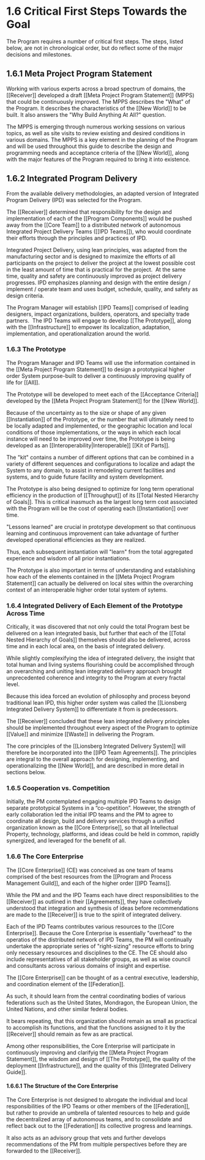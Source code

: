 # 1.6 Critical First Steps Towards the Goal
The Program requires a number of critical first steps. The steps, listed below, are not in chronological order, but do reflect some of the major decisions and milestones.

## 1.6.1 Meta Project Program Statement
Working with various experts across a broad spectrum of domains, the [[Receiver]] developed a draft [[Meta Project Program Statement]] (MPPS) that could be continuously improved. The MPPS describes the "What" of the Program. It describes the characteristics of the [[New World]] to be built. It also answers the "Why Build Anything At All?" question. 

The MPPS is emerging through numerous working sessions on various topics, as well as site visits to review existing and desired conditions in various domains. The MPPS is a key element in the planning of the Program and will be used throughout this guide to describe the design and programming needs and acceptance criteria of the [[New World]], along with the major features of the Program required to bring it into existence.

## 1.6.2 Integrated Program Delivery
From the available delivery methodologies, an adapted version of Integrated Program Delivery (IPD) was selected for the Program.

The [[Receiver]] determined that responsibility for the design and implementation of each of the [[Program Components]] would be pushed away from the [[Core Team]] to a distributed network of autonomous Integrated Project Delivery Teams ([[IPD Teams]]), who would coordinate their efforts through the principles and practices of IPD.

Integrated Project Delivery, using lean principles, was adapted from the manufacturing sector and is designed to maximize the efforts of all participants on the project to deliver the project at the lowest possible cost in the least amount of time that is practical for the project.  At the same time, quality and safety are continuously improved as project delivery progresses. IPD emphasizes planning and design with the entire design / implement / operate team and uses budget, schedule, quality, and safety as design criteria.

The Program Manager will establish [[IPD Teams]] comprised of leading designers, impact organizations, builders, operators, and specialty trade partners.  The IPD Teams will engage to develop [[The Prototype]], along with the [[Infrastructure]] to empower its localization, adaptation, implementation, and operationalization around the world.

### 1.6.3 The Prototype
The Program Manager and IPD Teams will use the information contained in the [[Meta Project Program Statement]] to design a prototypical higher order System purpose-built to deliver a continuously improving qualify of life for [[All]].

The Prototype will be developed to meet each of the [[Acceptance Criteria]] developed by the [[Meta Project Program Statement]] for the [[New World]].

Because of the uncertainty as to the size or shape of any given [[Instantiation]] of the Prototype, or the number that will ultimately need to be locally adapted and implemented, or the geographic location and local conditions of those implementations, or the ways in which each local instance will need to be improved over time, the Prototype is being developed as an [[Interoperability|Interoperable]] [[Kit of Parts]].  

The "kit" contains a number of different options that can be combined in a variety of different sequences and configurations to localize and adapt the System to any domain, to assist in remodeling current facilities and systems, and to guide future facility and system development.

The Prototype is also being designed to optimize for long term operational efficiency in the production of [[Throughput]] of its [[Total Nested Hierarchy of Goals]]. This is critical inasmuch as the largest long term cost associated with the Program will be the cost of operating each [[Instantiation]] over time.

"Lessons learned" are crucial in prototype development so that continuous learning and continuous improvement can take advantage of further developed operational efficiencies as they are realized.

Thus, each subsequent instantiation will "learn" from the total aggregated experience and wisdom of all prior instantiations.

The Prototype is also important in terms of understanding and establishing how each of the elements contained in the [[Meta Project Program Statement]] can actually be delivered on local sites within the overarching context of an interoperable higher order total system of sytems.

### 1.6.4 Integrated Delivery of Each Element of the Prototype Across Time
Critically, it was discovered that not only could the total Program best be delivered on a lean integrated basis, but further that each of the [[Total Nested Hierarchy of Goals]] themselves should also be delivered, across time and in each local area, on the basis of integrated delivery.

While slightly complexifying the idea of integrated delivery, the insight that total human and living systems flourishing could be accomplished through an overarching and uniting lean integrated delivery approach brought unprecedented coherence and integrity to the Program at every fractal level.

Because this idea forced an evolution of philosophy and process beyond traditional lean IPD, this higher order system was called the [[Lionsberg Integrated Delivery System]] to differentiate it from is predecessors.

The [[Receiver]] concluded that these lean integrated delivery principles should be implemented throughout every aspect of the Program to optimize [[Value]] and minimize [[Waste]] in delivering the Program.

The core principles of the [[Lionsberg Integrated Delivery System]] will therefore be incorporated into the [[IPD Team Agreements]]. The principles are integral to the overall approach for designing, implementing, and operationalizing the [[New World]], and are described in more detail in sections below.

### 1.6.5 Cooperation vs. Competition
Initially, the PM contemplated engaging multiple IPD Teams to design separate prototypical Systems in a “co-opetition”. However, the strength of early collaboration led the initial IPD teams and the PM to agree to coordinate all design, build and delivery services through a unified organization known as the [[Core Enterprise]], so that all Intellectual Property, technology, platforms, and ideas could be held in common, rapidly synergized, and leveraged for the benefit of all.

### 1.6.6 The Core Enterprise
The [[Core Enterprise]] (CE) was conceived as one team of teams comprised of the best resources from the [[Program and Process Management Guild]], and each of the higher order [[IPD Teams]].

While the PM and and the IPD Teams each have direct responsibilities to the [[Receiver]] as outlined in their [[Agreements]], they have collectively understood that integration and synthesis of ideas before recommendations are made to the [[Receiver]] is true to the spirit of integrated delivery.

Each of the IPD Teams contributes various resources to the [[Core Enterprise]]. Because the Core Enterprise is essentially "overhead" to the operatios of the distributed network of IPD Teams, the PM will continually undertake the appropriate series of "right-sizing" resource efforts to bring only necessary resources and disciplines to the CE. The CE should also include representatives of all stakeholder groups, as well as wise council and consultants across various domains of insight and expertise.

The [[Core Enterprise]] can be thought of as a central executive, leadership, and coordination element of the [[Federation]].

As such, it should learn from the central coordinating bodies of various federations such as the United States, Mondragon, the European Union, the United Nations, and other similar federal bodies.

It bears repeating, that this organization should remain as small as practical to accomplish its functions, and that the functions assigned to it by the [[Receiver]] should remain as few as are practical.

Among other responsibilities, the Core Enterprise will participate in continuously improving and clarifyig the [[Meta Project Program Statement]], the wisdom and design of [[The Prototype]], the quality of the deployment [[Infrastructure]], and the quality of this [[Integrated Delivery Guide]].

#### 1.6.6.1 The Structure of the Core Enterprise
The Core Enterprise is not designed to abrogate the individual and local responsibilities of the IPD Teams or other members of the [[Federation]], but rather to provide an umbrella of talented resources to help and guide the decentralized array of autonomous teams, and to consolidate and reflect back out to the [[Federation]] its collective progress and learnings.

It also acts as an advisory group that vets and further develops recommendations of the PM from multiple perspectives before they are forwarded to the [[Receiver]].
